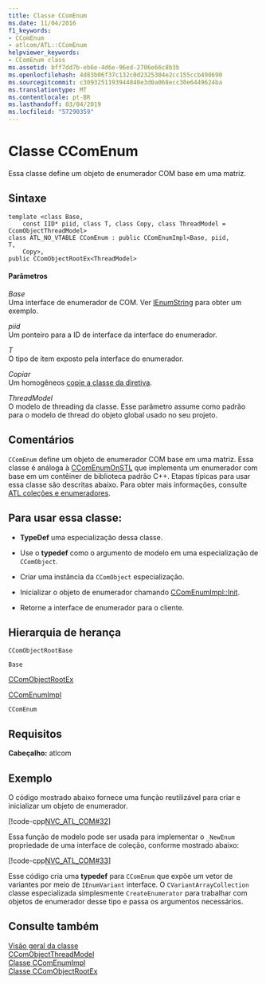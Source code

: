 ```yaml
---
title: Classe CComEnum
ms.date: 11/04/2016
f1_keywords:
- CComEnum
- atlcom/ATL::CComEnum
helpviewer_keywords:
- CComEnum class
ms.assetid: bff7dd7b-eb6e-4d6e-96ed-2706e66c8b3b
ms.openlocfilehash: 4d83b06f37c132c0d2325304e2cc155ccb490690
ms.sourcegitcommit: c3093251193944840e3d0a068ecc30e6449624ba
ms.translationtype: MT
ms.contentlocale: pt-BR
ms.lasthandoff: 03/04/2019
ms.locfileid: "57290359"
---
```

# <a name="ccomenum-class"></a>Classe CComEnum

Essa classe define um objeto de enumerador COM base em uma matriz.

## <a name="syntax"></a>Sintaxe

```
template <class Base,
    const IID* piid, class T, class Copy, class ThreadModel = CcomObjectThreadModel>
class ATL_NO_VTABLE CComEnum : public CComEnumImpl<Base, piid,
T,
    Copy>,
public CComObjectRootEx<ThreadModel>
```

#### <a name="parameters"></a>Parâmetros

*Base*<br/>
Uma interface de enumerador de COM. Ver [IEnumString](/windows/desktop/api/objidl/nn-objidl-ienumstring) para obter um exemplo.

*piid*<br/>
Um ponteiro para a ID de interface da interface do enumerador.

*T*<br/>
O tipo de item exposto pela interface do enumerador.

*Copiar*<br/>
Um homogêneos [copie a classe da diretiva](../../atl/atl-copy-policy-classes.md).

*ThreadModel*<br/>
O modelo de threading da classe. Esse parâmetro assume como padrão para o modelo de thread do objeto global usado no seu projeto.

## <a name="remarks"></a>Comentários

`CComEnum` define um objeto de enumerador COM base em uma matriz. Essa classe é análoga à [CComEnumOnSTL](../../atl/reference/ccomenumonstl-class.md) que implementa um enumerador com base em um contêiner de biblioteca padrão C++. Etapas típicas para usar essa classe são descritas abaixo. Para obter mais informações, consulte [ATL coleções e enumeradores](../../atl/atl-collections-and-enumerators.md).

## <a name="to-use-this-class"></a>Para usar essa classe:

- **TypeDef** uma especialização dessa classe.

- Use o **typedef** como o argumento de modelo em uma especialização de `CComObject`.

- Criar uma instância da `CComObject` especialização.

- Inicializar o objeto de enumerador chamando [CComEnumImpl::Init](../../atl/reference/ccomenumimpl-class.md#init).

- Retorne a interface de enumerador para o cliente.

## <a name="inheritance-hierarchy"></a>Hierarquia de herança

`CComObjectRootBase`

`Base`

[CComObjectRootEx](../../atl/reference/ccomobjectrootex-class.md)

[CComEnumImpl](../../atl/reference/ccomenumimpl-class.md)

`CComEnum`

## <a name="requirements"></a>Requisitos

**Cabeçalho:** atlcom

## <a name="example"></a>Exemplo

O código mostrado abaixo fornece uma função reutilizável para criar e inicializar um objeto de enumerador.

[!code-cpp[NVC_ATL_COM#32](../../atl/codesnippet/cpp/ccomenum-class_1.h)]

Essa função de modelo pode ser usada para implementar o `_NewEnum` propriedade de uma interface de coleção, conforme mostrado abaixo:

[!code-cpp[NVC_ATL_COM#33](../../atl/codesnippet/cpp/ccomenum-class_2.h)]

Esse código cria uma **typedef** para `CComEnum` que expõe um vetor de variantes por meio de `IEnumVariant` interface. O `CVariantArrayCollection` classe especializada simplesmente `CreateEnumerator` para trabalhar com objetos de enumerador desse tipo e passa os argumentos necessários.

## <a name="see-also"></a>Consulte também

[Visão geral da classe](../../atl/atl-class-overview.md)<br/>
[CComObjectThreadModel](atl-typedefs.md#ccomobjectthreadmodel)<br/>
[Classe CComEnumImpl](../../atl/reference/ccomenumimpl-class.md)<br/>
[Classe CComObjectRootEx](../../atl/reference/ccomobjectrootex-class.md)
